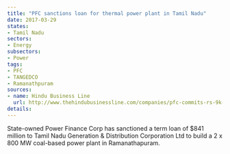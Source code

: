 ```yaml
---
title: "PFC sanctions loan for thermal power plant in Tamil Nadu"
date: 2017-03-29
states:
- Tamil Nadu
sectors:
- Energy
subsectors:
- Power
tags:
- PFC
- TANGEDCO
- Ramanathpuram
sources:
- name: Hindu Business Line
  url: http://www.thehindubusinessline.com/companies/pfc-commits-rs-9k-cr-to-power-units-in-tamil-nadu/article9592313.ece
details:
---
```


State-owned Power Finance Corp has sanctioned a term loan of $841 million to Tamil Nadu Generation & Distribution Corporation Ltd to build a 2 x 800 MW coal-based power plant in Ramanathapuram.
